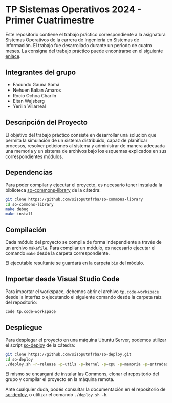 # TP Sistemas Operativos 2024 - Primer Cuatrimestre
Este repositorio contiene el trabajo práctico correspondiente a la asignatura Sistemas Operativos de la carrera de Ingeniería en Sistemas de Información. El trabajo fue desarrollado durante un periodo de cuatro meses. La consigna del trabajo práctico puede encontrarse en el siguiente [enlace](https://docs.google.com/document/d/1-AqFTroovEMcA1BfC2rriB5jsLE6SUa4mbcAox1rPec/edit).

## Integrantes del grupo
- Facundo Gauna Somá
- Nehuen Balian Amaros
- Rocio Ochoa Charlín
- Eitan Wajsberg
- Yerilin Villarreal

## Descripción del Proyecto
El objetivo del trabajo práctico consiste en desarrollar una solución que permita la simulación de un sistema distribuido, capaz de planificar procesos, resolver peticiones al sistema y administrar de manera adecuada una memoria y un sistema de archivos bajo los esquemas explicados en sus correspondientes módulos.

## Dependencias

Para poder compilar y ejecutar el proyecto, es necesario tener instalada la
biblioteca [so-commons-library] de la cátedra:

```bash
git clone https://github.com/sisoputnfrba/so-commons-library
cd so-commons-library
make debug
make install
```

## Compilación

Cada módulo del proyecto se compila de forma independiente a través de un
archivo `makefile`. Para compilar un módulo, es necesario ejecutar el comando
`make` desde la carpeta correspondiente.

El ejecutable resultante se guardará en la carpeta `bin` del módulo.

## Importar desde Visual Studio Code

Para importar el workspace, debemos abrir el archivo `tp.code-workspace` desde
la interfaz o ejecutando el siguiente comando desde la carpeta raíz del
repositorio:

```bash
code tp.code-workspace
```

## Despliegue

Para desplegar el proyecto en una máquina Ubuntu Server, podemos utilizar el
script [so-deploy] de la cátedra:

```bash
git clone https://github.com/sisoputnfrba/so-deploy.git
cd so-deploy
./deploy.sh -r=release -p=utils -p=kernel -p=cpu -p=memoria -p=entradasalida "tp-{año}-{cuatri}-{grupo}"
```

El mismo se encargará de instalar las Commons, clonar el repositorio del grupo
y compilar el proyecto en la máquina remota.

Ante cualquier duda, podés consultar la documentación en el repositorio de
[so-deploy], o utilizar el comando `./deploy.sh -h`.

[so-commons-library]: https://github.com/sisoputnfrba/so-commons-library
[so-deploy]: https://github.com/sisoputnfrba/so-deploy
